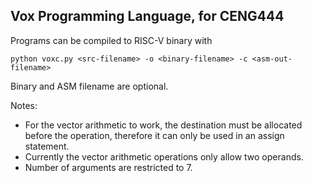 ## Vox Programming Language, for CENG444
Programs can be compiled to RISC-V binary with
```
python voxc.py <src-filename> -o <binary-filename> -c <asm-out-filename>
```
Binary and ASM filename are optional.

Notes:
- For the vector arithmetic to work, the destination must be allocated before the operation, therefore it can only be used in an assign statement.
- Currently the vector arithmetic operations only allow two operands.
- Number of arguments are restricted to 7.